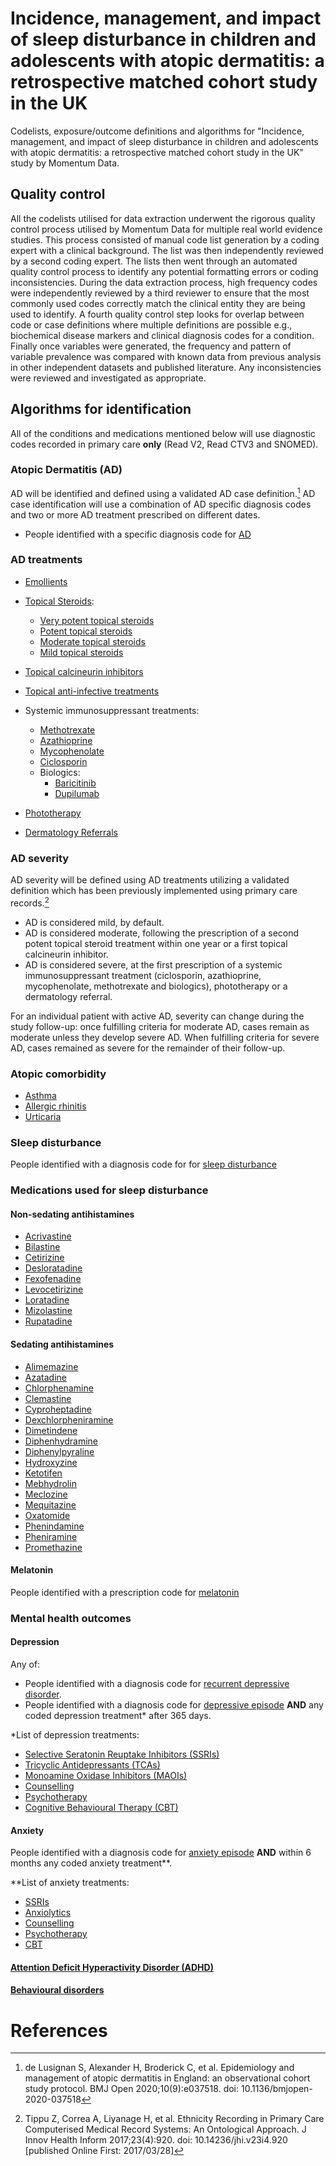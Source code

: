 # Incidence, management, and impact of sleep disturbance in children and adolescents with atopic dermatitis: a retrospective matched cohort study in the UK 
Codelists, exposure/outcome definitions and algorithms for "Incidence, management, and impact of sleep disturbance in children and adolescents with atopic dermatitis: a retrospective matched cohort study in the UK" study by Momentum Data.

## Quality control
All the codelists utilised for data extraction underwent the rigorous quality control process utilised by Momentum Data for multiple real world evidence studies. This process consisted of manual code list generation by a coding expert with a clinical background. The list was then independently reviewed by a second coding expert. The lists then went through an automated quality control process to identify any potential formatting errors or coding inconsistencies. During the data extraction process, high frequency codes were independently reviewed by a third reviewer to ensure that the most commonly used codes correctly match the clinical entity they are being used to identify. A fourth quality control step looks for overlap between code or case definitions where multiple definitions are possible e.g., biochemical disease markers and clinical diagnosis codes for a condition. Finally once variables were generated, the frequency and pattern of variable prevalence was compared with known data from previous analysis in other independent datasets and published literature. Any inconsistencies were reviewed and investigated as appropriate.

## Algorithms for identification
All of the conditions and medications mentioned below will use diagnostic codes recorded in primary care **only** (Read V2, Read CTV3 and SNOMED).

### Atopic Dermatitis (AD)
AD will be identified and defined using a validated AD case definition.[^1] AD case identification will use a combination of AD specific diagnosis codes and two or more AD treatment prescribed on different dates.

- People identified with a specific diagnosis code for [AD](https://github.com/MomentumData/Momentum-Data-Codelists/tree/0402c36e3628604fa4df5b0254d76b0449f1bda0/Conditions/AD%20(Atopic%20Dermatitis))

### AD treatments
- [Emollients]()

- [Topical Steroids]():
  - [Very potent topical steroids]()
  - [Potent topical steroids]()
  - [Moderate topical steroids]()
  - [Mild topical steroids]()
  
- [Topical calcineurin inhibitors]()
  
- [Topical anti-infective treatments]()
  
- Systemic immunosuppressant treatments:
  - [Methotrexate](https://github.com/MomentumData/Momentum-Data-Codelists/tree/d5b18be4932e2467067cf1bb028ef7b92ecb2c58/Treatments/Methotrexate)
  - [Azathioprine](https://github.com/MomentumData/Momentum-Data-Codelists/tree/d5b18be4932e2467067cf1bb028ef7b92ecb2c58/Treatments/Azathioprine)
  - [Mycophenolate](https://github.com/MomentumData/Momentum-Data-Codelists/tree/d5b18be4932e2467067cf1bb028ef7b92ecb2c58/Treatments/Ciclosporin)
  - [Ciclosporin]()
  - Biologics:
    - [Baricitinib]()
    - [Dupilumab]()
      
- [Phototherapy]()
  
- [Dermatology Referrals]()

### AD severity
AD severity will be defined using AD treatments utilizing a validated definition which has been previously implemented using primary care records.[^2] 
- AD is considered mild, by default.
- AD is considered moderate, following the prescription of a second potent topical steroid treatment within one year or a first topical calcineurin inhibitor.
- AD is considered severe, at the first prescription of a systemic immunosuppressant treatment (ciclosporin, azathioprine, mycophenolate, methotrexate and biologics), phototherapy or a dermatology referral.
  
For an individual patient with active AD, severity can change during the study follow-up: once fulfilling criteria for moderate AD, cases remain as moderate unless they develop severe AD. When fulfilling criteria for severe AD, cases remained as severe for the remainder of their follow-up.

### Atopic comorbidity
- [Asthma](https://github.com/MomentumData/Momentum-Data-Codelists/tree/d5b18be4932e2467067cf1bb028ef7b92ecb2c58/Conditions/Asthma)
- [Allergic rhinitis]()
- [Urticaria]()

### Sleep disturbance
People identified with a diagnosis code for for [sleep disturbance](https://github.com/MomentumData/Momentum-Data-Codelists/tree/0402c36e3628604fa4df5b0254d76b0449f1bda0/Conditions/Sleep%20disturbance)

### Medications used for sleep disturbance

#### Non-sedating antihistamines
- [Acrivastine]() 
-	[Bilastine]()
-	[Cetirizine]()
-	[Desloratadine]()
-	[Fexofenadine]()
-	[Levocetirizine]()
-	[Loratadine]() 
-	[Mizolastine]()
-	[Rupatadine]()


#### Sedating antihistamines
-	[Alimemazine]()
-	[Azatadine]() 
-	[Chlorphenamine]()
-	[Clemastine]()
-	[Cyproheptadine]() 
-	[Dexchlorpheniramine]() 
-	[Dimetindene]()
-	[Diphenhydramine]() 
-	[Diphenylpyraline]() 
-	[Hydroxyzine]()
-	[Ketotifen]()
-	[Mebhydrolin]()
-	[Meclozine]()
-	[Mequitazine]()
-	[Oxatomide]()
-	[Phenindamine]()
-	[Pheniramine]()
-	[Promethazine]()

#### Melatonin
People identified with a prescription code for [melatonin]()

### Mental health outcomes

#### Depression
Any of:
- People identified with a diagnosis code for [recurrent depressive disorder](https://github.com/MomentumData/Momentum-Data-Codelists/tree/e324df8109e26e9bebd1f891340a12cf711dfa02/Conditions/RDD%20(Recurrent%20Depressive%20Disorder)).
- People identified with a diagnosis code for [depressive episode](https://github.com/MomentumData/Momentum-Data-Codelists/tree/e324df8109e26e9bebd1f891340a12cf711dfa02/Conditions/Depressive%20Episodes) **AND** any coded depression treatment* after 365 days.

*List of depression treatments:
- [Selective Seratonin Reuptake Inhibitors (SSRIs)](https://github.com/MomentumData/Momentum-Data-Codelists/tree/e324df8109e26e9bebd1f891340a12cf711dfa02/Treatments/SSRIs%20(Selective%20Serotonin%20Reuptake%20Inhibitors))
- [Tricyclic Antidepressants (TCAs)](https://github.com/MomentumData/Momentum-Data-Codelists/tree/e324df8109e26e9bebd1f891340a12cf711dfa02/Treatments/TCAs%20(Tricyclic%20Antidepressants))
- [Monoamine Oxidase Inhibitors (MAOIs)](https://github.com/MomentumData/Momentum-Data-Codelists/tree/e324df8109e26e9bebd1f891340a12cf711dfa02/Treatments/MAOIs%20(Monoamine%20Oxidase%20Inhibitors))
- [Counselling](https://github.com/MomentumData/Momentum-Data-Codelists/tree/e324df8109e26e9bebd1f891340a12cf711dfa02/Treatments/Counselling)
- [Psychotherapy](https://github.com/MomentumData/Momentum-Data-Codelists/tree/e324df8109e26e9bebd1f891340a12cf711dfa02/Treatments/Psychotherapy)
- [Cognitive Behavioural Therapy (CBT)](https://github.com/MomentumData/Momentum-Data-Codelists/tree/e324df8109e26e9bebd1f891340a12cf711dfa02/Treatments/CBT%20(Cognitive%20Behaviour%20Therapy))

#### Anxiety
People identified with a diagnosis code for [anxiety episode](https://github.com/MomentumData/Momentum-Data-Codelists/tree/e324df8109e26e9bebd1f891340a12cf711dfa02/Conditions/Anxiety%20Episode) **AND** within 6 months any coded anxiety treatment**.

**List of anxiety treatments:
- [SSRIs](https://github.com/MomentumData/Momentum-Data-Codelists/tree/e324df8109e26e9bebd1f891340a12cf711dfa02/Treatments/SSRIs%20(Selective%20Serotonin%20Reuptake%20Inhibitors))
- [Anxiolytics](https://github.com/MomentumData/Momentum-Data-Codelists/tree/e324df8109e26e9bebd1f891340a12cf711dfa02/Treatments/Anxiolytics)
- [Counselling](https://github.com/MomentumData/Momentum-Data-Codelists/tree/e324df8109e26e9bebd1f891340a12cf711dfa02/Treatments/Counselling)
- [Psychotherapy](https://github.com/MomentumData/Momentum-Data-Codelists/tree/e324df8109e26e9bebd1f891340a12cf711dfa02/Treatments/Psychotherapy)
- [CBT](https://github.com/MomentumData/Momentum-Data-Codelists/tree/e324df8109e26e9bebd1f891340a12cf711dfa02/Treatments/CBT%20(Cognitive%20Behaviour%20Therapy))

#### [Attention Deficit Hyperactivity Disorder (ADHD)]()

#### [Behavioural disorders]()

# References
[^1]: de Lusignan S, Alexander H, Broderick C, et al. Epidemiology and management of atopic dermatitis in England: an observational cohort study protocol. BMJ Open 2020;10(9):e037518. doi: 10.1136/bmjopen-2020-037518
[^2]: Tippu Z, Correa A, Liyanage H, et al. Ethnicity Recording in Primary Care Computerised Medical Record Systems: An Ontological Approach. J Innov Health Inform 2017;23(4):920. doi: 10.14236/jhi.v23i4.920 [published Online First: 2017/03/28]
